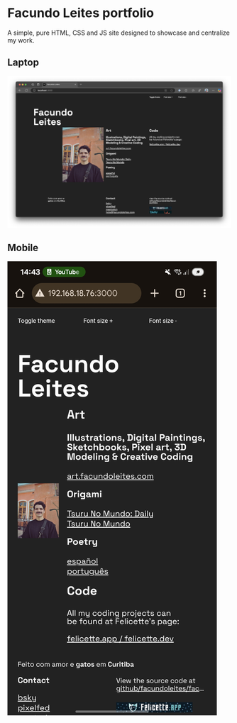 # Facundo Leites portfolio

A simple, pure HTML, CSS and JS site designed to showcase and centralize my work.

## Laptop

![screen_laptop](screen_laptop.png)

## Mobile

![screen_mobile](screen_mobile.jpg)
